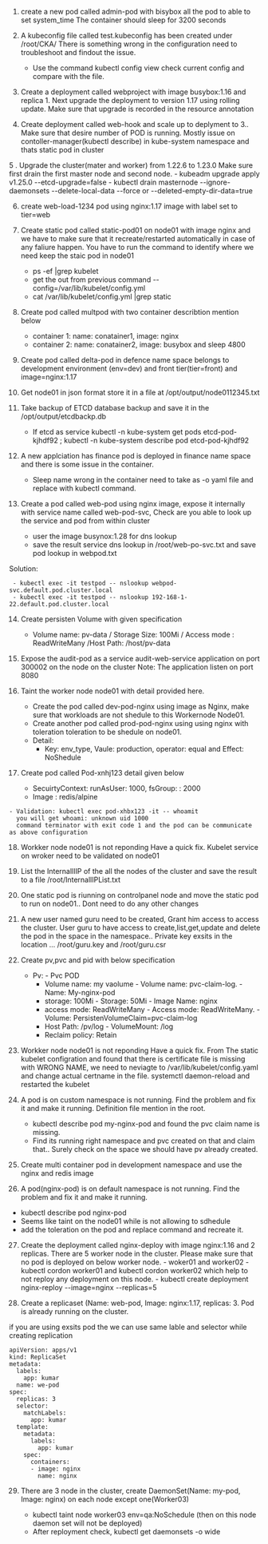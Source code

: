 1. create a new pod called admin-pod with bisybox all the pod to able to set system_time
   The container should sleep for 3200 seconds
   
2. A kubeconfig file called test.kubeconfig has been created under /root/CKA/ 
   There is something wrong in the configuration need to troubleshoot and findout the issue. 
    
   - Use the command kubectl config view check current config and compare with the file. 
    
3. Create a deployment called webproject with image busybox:1.16 and replica 1. Next upgrade the deployment to version 1.17 using rolling update. 
   Make sure that upgrade is recorded in the resource annotation 
   
4. Create deployment called web-hook and scale up to deplyment to 3.. Make sure that desire number of POD is running. 
   Mostly issue on contoller-manager(kubectl describe) in kube-system namespace and thats static pod in cluster 
   
5 . Upgrade the cluster(mater and worker) from 1.22.6 to 1.23.0 Make sure first drain the first master node and second node.
    -  kubeadm upgrade apply v1.25.0 --etcd-upgrade=false 
    -  kubectl drain masternode --ignore-daemonsets --delete-local-data --force or --deleted-empty-dir-data=true

6. create web-load-1234 pod using nginx:1.17 image with label set to tier=web 

7. Create static pod called static-pod01 on node01 with image nginx and we have to make sure that it recreate/restarted automatically in case of any faliure  happen. 
You have to run the command to identify where we need keep the staic pod in node01
   - ps -ef |grep kubelet
   - get the out from previous command --config=/var/lib/kubelet/config.yml  
   - cat /var/lib/kubelet/config.yml |grep static
8.  Create pod called multpod with two container describtion mention below 
    - container 1: name: conatainer1, image: nginx 
    - container 2: name: conatainer2, image: busybox and sleep 4800 

9. Create pod called delta-pod in defence name space belongs to development environment (env=dev) and front tier(tier=front) and image=nginx:1.17

10. Get node01 in json format store it in a file at /opt/output/node0112345.txt

11. Take backup of ETCD database backup and save it in the /opt/output/etcdbackp.db

    - If etcd as service kubectl -n kube-system get pods etcd-pod-kjhdf92 ; kubectl -n kube-system describe pod etcd-pod-kjhdf92  
12. A new applciation has finance pod is deployed in finance name space and there is some issue in the container. 
    
      - Sleep name wrong in the container need to take as -o yaml file and replace with kubectl command. 

13. Create a pod called web-pod using nginx image, expose it internally with service name called web-pod-svc, Check are you able to look up the service and pod from within cluster
      
       - user the image busynox:1.28 for dns lookup 
       - save the result service dns lookup in /root/web-po-svc.txt and save pod lookup in webpod.txt

Solution: 
    
     - kubectl exec -it testpod -- nslookup webpod-svc.default.pod.cluster.local 
     - kubectl exec -it testpod -- nslookup 192-168-1-22.default.pod.cluster.local 
 14. Create persisten Volume with given specification 
 
     - Volume name: pv-data / Storage Size: 100Mi / Access mode : ReadWriteMany /Host Path: /host/pv-data

15. Expose the audit-pod as a service audit-web-service application on port 300002 on the node on the cluster Note: The application listen on port 8080  

16. Taint the worker node  node01 with detail provided here.  

     - Create the pod called   dev-pod-nginx using image as Nginx, make sure that workloads are not shedule to this Workernode Node01. 
     - Create another pod called prod-pod-nginx using using nginx with toleration toleration to be shedule on node01. 
     - Detail:
        - Key: env_type, Vaule: production, operator: equal and Effect: NoShedule
 17. Create pod called Pod-xnhj123 detail given below
   
        - SecuirtyContext: runAsUser: 1000, fsGroup: : 2000 
        - Image : redis/alpine   

    - Validation: kubectl exec pod-xhbx123 -it -- whoamit
      you will get whoami: unknown uid 1000 
      command terminator with exit code 1 and the pod can be communicate as above configuration
          
 18. Workker node node01 is not reponding Have a quick fix.   Kubelet service on wroker need to be validated on node01

 19. List the InternallIIP  of the all the nodes of the cluster and save the result to a file /root/InternallIPList.txt
 
 20. One static pod is riunning on controlpanel node and move the static pod to run on node01.. Dont need to do any other changes 

 21. A new user named guru need to be created, Grant him access to access the cluster. User guru to have access to create,list,get,update and delete the pod in the space in the namespace.. Private key exsits in the location ... /root/guru.key and /root/guru.csr

22. Create pv,pvc and pid with below specification 
    
    - Pv:                         - Pvc                            POD
      - Volume name: my vaolume     - Volume name: pvc-claim-log.    - Name: My-nginx-pod
      - storage: 100Mi              - Storage: 50Mi                  - Image Name: nginx
      - access mode: ReadWriteMany  - Access mode: ReadWriteMany.    - Volume: PersistenVolumeClaim=pvc-claim-log
      - Host Path: /pv/log                                           - VolumeMount: /log
      - Reclaim policy: Retain  
23. Workker node node01 is not reponding Have a quick fix.  From The static kubelet configration and found that there is certificate file is missing with WRONG NAME, we need to neviagte to /var/lib/kubelet/config.yaml and change actual certname in the file.  systemctl daemon-reload and restarted the kubelet

24. A pod is on custom namespace is not running. Find the problem and fix it and make it running. 
    Definition file mention in the root. 
    
    - kubectl describe pod my-nginx-pod and found the pvc claim name is missing. 
    - Find its running right namespace and pvc created on that and claim that.. Surely check on the space we should have pv already created. 
25. Create multi container pod in development namespace and use the nginx and redis image  
26. A pod(nginx-pod) is on default namespace is not running. Find the problem and fix it and make it running.

   - kubectl describe pod nginx-pod 
   - Seems like taint on the node01 while is not allowing to sdhedule 
   - add the toleration on the pod and replace command and recreate it. 

27. Create the deployment called nginx-deploy with image nginx:1.16 and 2 replicas. There are 5 worker node in the cluster. Please make sure that no pod is deployed on below worker node. 
        - woker01 and worker02
        - kubectl cordon worker01 and kubectl cordon worker02 which help to not reploy any deployment on this node. 
        - kubectl create deployment nginx-reploy --image=nginx --replicas=5

28. Create a replicaset (Name: web-pod, Image: nginx:1.17, replicas: 3. Pod is already running on the cluster. 

if you are using exsits pod the we can use same lable and selector while creating replication 

```
apiVersion: apps/v1
kind: ReplicaSet
metadata:
  labels:
    app: kumar
  name: we-pod
spec:
  replicas: 3
  selector:
    matchLabels:
      app: kumar
  template:
    metadata:
      labels:
        app: kumar
    spec:
      containers:
      - image: nginx
        name: nginx
```
29. There are 3 node in the cluster, create DaemonSet(Name: my-pod, Image: nginx) on each node except one(Worker03)    
        
     - kubectl taint node worker03 env=qa:NoSchedule (then on this node daemon set will not be deployed)
     - After reployment check, kubectl get daemonsets -o wide 
